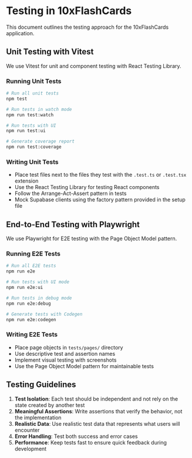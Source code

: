 # Testing in 10xFlashCards

This document outlines the testing approach for the 10xFlashCards application.

## Unit Testing with Vitest

We use Vitest for unit and component testing with React Testing Library.

### Running Unit Tests

```bash
# Run all unit tests
npm test

# Run tests in watch mode
npm run test:watch

# Run tests with UI
npm run test:ui

# Generate coverage report
npm run test:coverage
```

### Writing Unit Tests

- Place test files next to the files they test with the `.test.ts` or `.test.tsx` extension
- Use the React Testing Library for testing React components
- Follow the Arrange-Act-Assert pattern in tests
- Mock Supabase clients using the factory pattern provided in the setup file

## End-to-End Testing with Playwright

We use Playwright for E2E testing with the Page Object Model pattern.

### Running E2E Tests

```bash
# Run all E2E tests
npm run e2e

# Run tests with UI mode
npm run e2e:ui

# Run tests in debug mode
npm run e2e:debug

# Generate tests with Codegen
npm run e2e:codegen
```

### Writing E2E Tests

- Place page objects in `tests/pages/` directory
- Use descriptive test and assertion names
- Implement visual testing with screenshots
- Use the Page Object Model pattern for maintainable tests

## Testing Guidelines

1. **Test Isolation**: Each test should be independent and not rely on the state created by another test
2. **Meaningful Assertions**: Write assertions that verify the behavior, not the implementation
3. **Realistic Data**: Use realistic test data that represents what users will encounter
4. **Error Handling**: Test both success and error cases
5. **Performance**: Keep tests fast to ensure quick feedback during development
